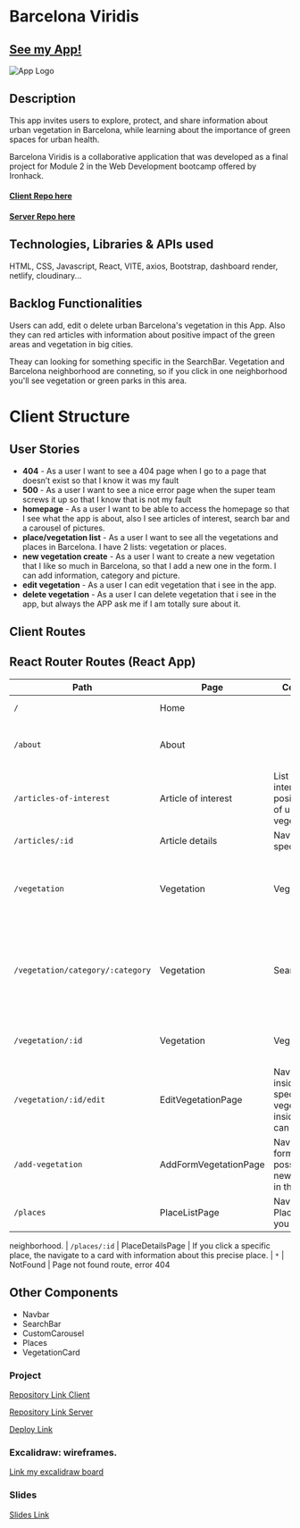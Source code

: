 
# Barcelona Viridis 

## [See my App!](https://barcelonaviridis.netlify.app/)

![App Logo](/assets/BarcelonaViridis.svg)

## Description
This app invites users to explore, protect, and share information about urban vegetation in Barcelona, while learning about the importance of green spaces for urban health.

Barcelona Viridis is a collaborative application that was developed as a final project for Module 2 in the Web Development bootcamp offered by Ironhack.

#### [Client Repo here](https://github.com/AmaliaBM/barcelona_viridis_app)
#### [Server Repo here](https://github.com/AmaliaBM/barcelona_viridis_server)

## Technologies, Libraries & APIs used

HTML, CSS, Javascript, React, VITE, axios, Bootstrap, dashboard render,  netlify, cloudinary...

## Backlog Functionalities

Users can add, edit o delete urban Barcelona's vegetation in this App. 
Also they can red articles with information about positive impact of the green areas and vegetation in big cities. 

Theay can looking for something specific in the SearchBar. 
Vegetation and Barcelona neighborhood are conneting, so if you click in one neighborhood you'll see vegetation or green parks in this area. 

# Client Structure

## User Stories


- **404** - As a user I want to see a 404 page when I go to a page that doesn’t exist so that I know it was my fault 
- **500** - As a user I want to see a nice error page when the super team screws it up so that I know that is not my fault
- **homepage** - As a user I want to be able to access the homepage so that I see what the app is about, also I see articles of interest, search bar and a carousel of pictures.
- **place/vegetation list** - As a user I want to see all the vegetations and places in Barcelona. I have 2 lists: vegetation or places. 
- **new vegetation create** - As a user I want to create a new vegetation that I like so much in Barcelona, so that I add a new one in the form. I can add information, category and picture. 
- **edit vegetation** - As a user I can edit vegetation that i see in the app.
- **delete vegetation** - As a user I can delete vegetation that i see in the app, but always the APP ask me if I am totally sure about it.


## Client Routes

## React Router Routes (React App)
| Path                      | Page            | Components        | Behavior                                                      |
| ------------------------- | ----------------| ----------------  |  ------------------------------------------------------------  |
| `/`                       | Home            |                   | Home page                                                     |
| `/about`                  | About          |                     | About me and a link to my linkedin.
| `/articles-of-interest`   | Article of interest           |      List articles of interest about positive impact of urban vegetation.
| `/articles/:id`                | Article details         | Navigate to an specific article.
| `/vegetation`             | Vegetation        | Vegetation | Shows all vegetation available in APP from Barcelona
| `/vegetation/category/:category`             | Vegetation       |  SearchBar                 | A searchbar to looking for category inside of the vegetation                                    |
| `/vegetation/:id`       | Vegetation   | Vegetationdetails         | Navigate to an specific vegetation.
| `/vegetation/:id/edit`       | EditVegetationPage          | Navigate to inside an specific vegetation and inside of this you can edit all info. 
| `/add-vegetation`       | AddFormVegetationPage         | Navigate to a form. Here it is possible add new vegetation in the APP.  
| `/places`       | PlaceListPage          | Navigate to Places List, here you can see all 
neighborhood.
| `/places/:id`       | PlaceDetailsPage          | If you click a specific place, the navigate to a card with information about this precise place.
| `*`       | NotFound          | Page not found route, error 404
## Other Components

- Navbar
- SearchBar
- CustomCarousel
- Places
- VegetationCard
  
### Project

[Repository Link Client](https://github.com/AmaliaBM/barcelona_viridis_app)

[Repository Link Server](https://github.com/AmaliaBM/barcelona_viridis_server)

[Deploy Link](https://barcelonaviridis.netlify.app/)

### Excalidraw: wireframes.

[Link my excalidraw board](https://excalidraw.com/#json=NVqOeU41E53FEVrCpBbDi,Mfr7oNH4Y0k8ekAgsnzNGA)

### Slides

[Slides Link](www.your-slides-url-here.com)